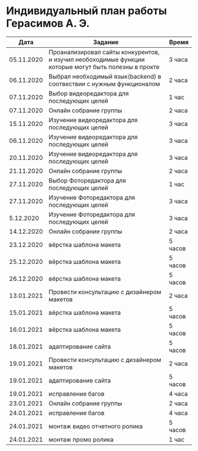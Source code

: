 # Индивидуальный план работы Герасимов А. Э.

| Дата           | Задание                                              | Время     |
|----------------|------------------------------------------------------|-----------|
|05.11.2020      | Проанализировал сайты конкурентов, и изучил необоходимые функции которые могут быть полезны в прокте| 3 часа |
|06.11.2020      | Выбрал необходимый язык(backend) в соотвествии с нужным функционалом| 2 часа |
|07.11.2020      | Выбор видеоредактора для последующих целей| 1 час |
|07.11.2020      | Онлайн собрание группы | 2 часа |
|15.11.2020      | Изучение видеоредактора для последующих целей| 3 часа |
|06.11.2020      | Изучение видеоредактора для последующих целей| 3 часа |
|20.11.2020      | Изучение видеоредактора для последующих целей| 3 часа |
|21.11.2020      | Онлайн собрание группы | 2 часа |
|27.11.2020      | Выбор Фоторедактора для последующих целей| 1 час |
|27.11.2020      | Изучение Фоторедактора для последующих целей| 3 часа |
|5.12.2020       | Изучение Фоторедактора для последующих целей| 3 часа |
|14.12.2020      | Онлайн собрание группы | 2 часа |
|23.12.2020      | вёрстка шаблона макета | 5 часов |
|25.12.2020      | вёрстка шаблона макета | 5 часов |
|26.12.2020      | вёрстка шаблона макета | 5 часов |
|13.01.2021      | Провести консультацию с дизайнером макетов| 2 часа |
|15.01.2021      | вёрстка шаблона макета | 5 часов |
|16.01.2021      | вёрстка шаблона макета | 5 часов |
|18.01.2021      | адаптирование сайта | 5 часов |
|19.01.2021      | Провести консультацию с дизайнером макетов| 2 часа |
|19.01.2021      | адаптирование сайта  | 5 часов |
|19.01.2021      | исправление багов | 4 часа |
|23.01.2021      | Онлайн собрание группы | 2 часа |
|24.01.2021      | исправление багов | 4 часа |
|24.01.2021      | монтаж видео отчетного ролика  | 5 часов |
|24.01.2021      | монтаж промо ролика  | 1 час |

